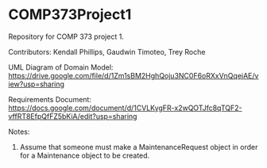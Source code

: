 # COMP373Project1
Repository for COMP 373 project 1.

Contributors: Kendall Phillips, Gaudwin Timoteo, Trey Roche

UML Diagram of Domain Model: https://drive.google.com/file/d/1Zm1sBM2HghQoju3NC0F6oRXxVnQqejAE/view?usp=sharing

Requirements Document: https://docs.google.com/document/d/1CVLKygFR-x2wQOTJfc8qTQF2-vffRT8EfpQfFZ5bKiA/edit?usp=sharing

Notes:
1. Assume that someone must make a MaintenanceRequest object in order for a Maintenance object to be created.
